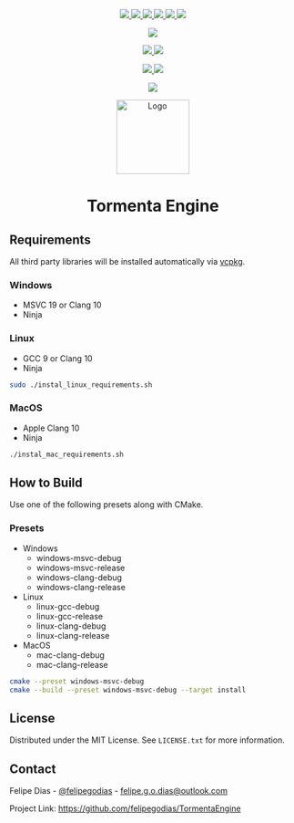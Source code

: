 <p align="center">
    <a href="https://github.com/felipegodias/TormentaEngine/graphs/contributors">
        <img src="https://img.shields.io/github/contributors/felipegodias/TormentaEngine.svg"/>
    </a>
    <a href="https://github.com/felipegodias/TormentaEngine/network/members">
        <img src="https://img.shields.io/github/forks/felipegodias/TormentaEngine.svg"/>
    </a>
    <a href="https://github.com/felipegodias/TormentaEngine/stargazers">
        <img src="https://img.shields.io/github/stars/felipegodias/TormentaEngine.svg"/>
    </a>
    <a href="https://github.com/felipegodias/TormentaEngine/issues">
        <img src="https://img.shields.io/github/issues/felipegodias/TormentaEngine.svg"/>
    </a>
    <a href="https://github.com/felipegodias/TormentaEngine/blob/master/LICENSE.txt">
        <img src="https://img.shields.io/github/license/felipegodias/TormentaEngine.svg"/>
    </a>
    <a href="https://www.linkedin.com/in/felipegodias">
        <img src="https://img.shields.io/badge/-LinkedIn-black.svg?logo=linkedin&colorB=1182c3"/>
    </a>
</p>

<p align="center">
    <a href="https://www.codacy.com/gh/felipegodias/TormentaEngine/dashboard?utm_source=github.com&amp;utm_medium=referral&amp;utm_content=felipegodias/TormentaEngine&amp;utm_campaign=Badge_Grade">
        <img src="https://app.codacy.com/project/badge/Grade/af2f347264344c658b47d2eba05dd33c"/>
    </a>
</p>

<p align="center">
    <a href="https://github.com/felipegodias/TormentaEngine/actions/workflows/windows_msvc_build.yml">
        <img src="https://github.com/felipegodias/TormentaEngine/actions/workflows/windows_msvc_build.yml/badge.svg"/>
    </a>
    <a href="https://github.com/felipegodias/TormentaEngine/actions/workflows/windows_clang_build.yml">
        <img src="https://github.com/felipegodias/TormentaEngine/actions/workflows/windows_clang_build.yml/badge.svg"/>
    </a>
</p>

<p align="center">
    <a href="https://github.com/felipegodias/TormentaEngine/actions/workflows/linux_gcc_build.yml">
        <img src="https://github.com/felipegodias/TormentaEngine/actions/workflows/linux_gcc_build.yml/badge.svg"/>
    </a>
    <a href="https://github.com/felipegodias/TormentaEngine/actions/workflows/linux_clang_build.yml">
        <img src="https://github.com/felipegodias/TormentaEngine/actions/workflows/linux_clang_build.yml/badge.svg"/>
    </a>
</p>

<p align="center">
    <a href="https://github.com/felipegodias/TormentaEngine/actions/workflows/mac_clang_build.yml">
        <img src="https://github.com/felipegodias/TormentaEngine/actions/workflows/mac_clang_build.yml/badge.svg"/>
    </a>
</p>

<div align="center">
    <img src="https://imgur.com/AUIYWVg.png" alt="Logo" width="128" height="130"/>
    <h1 align="center">Tormenta Engine</h1>
</div>

## Requirements

All third party libraries will be installed automatically via <a href="https://github.com/microsoft/vcpkg">vcpkg</a>.

### Windows

-   MSVC 19 or Clang 10
-   Ninja

### Linux

-   GCC 9 or Clang 10
-   Ninja

```bash
sudo ./instal_linux_requirements.sh
```

### MacOS

-   Apple Clang 10
-   Ninja

```bash
./instal_mac_requirements.sh
```

## How to Build

Use one of the following presets along with CMake.

### Presets

-   Windows
    -   windows-msvc-debug
    -   windows-msvc-release
    -   windows-clang-debug
    -   windows-clang-release
-   Linux
    -   linux-gcc-debug
    -   linux-gcc-release
    -   linux-clang-debug
    -   linux-clang-release
-   MacOS
    -   mac-clang-debug
    -   mac-clang-release

```bash
cmake --preset windows-msvc-debug
cmake --build --preset windows-msvc-debug --target install
```

<!-- LICENSE -->

## License

Distributed under the MIT License. See `LICENSE.txt` for more information.

<!-- CONTACT -->

## Contact

Felipe Dias - [@felipegodias](https://twitter.com/felipegodias) - felipe.g.o.dias@outlook.com

Project Link: <https://github.com/felipegodias/TormentaEngine>
